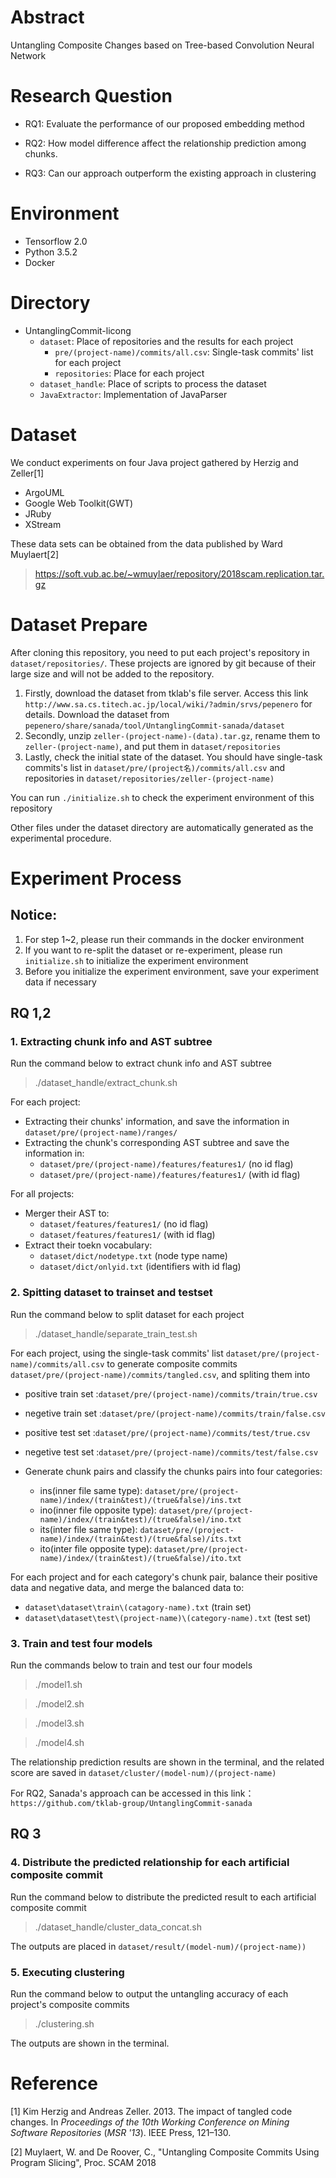 # Abstract
Untangling Composite Changes based on Tree-based Convolution Neural Network

# Research Question
* RQ1: Evaluate the performance of our proposed embedding method

* RQ2: How model difference affect the relationship prediction among chunks.

* RQ3: Can our approach outperform the existing approach in clustering


# Environment
* Tensorflow 2.0
* Python 3.5.2
* Docker

# Directory
* UntanglingCommit-licong
    * `dataset`: Place of repositories and the results for each project
        * `pre/(project-name)/commits/all.csv`: Single-task commits' list for each project
        * `repositories`: Place for each project
    * `dataset_handle`: Place of scripts to process the dataset
    * `JavaExtractor`: Implementation of JavaParser

# Dataset
We conduct experiments on four Java project gathered by Herzig and Zeller[1]
* ArgoUML
* Google Web Toolkit(GWT)
* JRuby
* XStream

These data sets can be obtained from the data published by Ward Muylaert[2]
> https://soft.vub.ac.be/~wmuylaer/repository/2018scam.replication.tar.gz

# Dataset Prepare
After cloning this repository, you need to put each project's repository in `dataset/repositories/`. These projects are ignored by git because of their large size and will not be added to the repository.

1. Firstly, download the dataset from tklab's file server. Access this link `http://www.sa.cs.titech.ac.jp/local/wiki/?admin/srvs/pepenero` for details. Download the dataset from `pepenero/share/sanada/tool/UntanglingCommit-sanada/dataset` 
2. Secondly, unzip `zeller-(project-name)-(data).tar.gz`, rename them to `zeller-(project-name)`, and put them in `dataset/repositories`
3. Lastly, check the initial state of the dataset. You should have single-task commits's list in `dataset/pre/(project名)/commits/all.csv` and repositories in `dataset/repositories/zeller-(project-name)`

You can run `./initialize.sh` to check the experiment environment of this repository

Other files under the dataset directory are automatically generated as the experimental procedure.


# Experiment Process
## Notice:
1. For step 1~2, please run their commands in the docker environment
2. If you want to re-split the dataset or re-experiment, please run `initialize.sh` to initialize the experiment environment
3. Before you initialize the experiment environment, save your experiment data if necessary


## RQ 1,2

### 1. Extracting chunk info and AST subtree
Run the command below to extract chunk info and AST subtree
>./dataset_handle/extract_chunk.sh

For each project:
* Extracting their chunks' information, and save the information in `dataset/pre/(project-name)/ranges/`
* Extracting the chunk's corresponding AST subtree and save the information in:
    * `dataset/pre/(project-name)/features/features1/` (no id flag)
    * `dataset/pre/(project-name)/features/features1/` (with id flag)

For all projects:
* Merger their AST to:
    * `dataset/features/features1/` (no id flag)
    * `dataset/features/features1/` (with id flag)
* Extract their toekn vocabulary:
    * `dataset/dict/nodetype.txt` (node type name)
    * `dataset/dict/onlyid.txt` (identifiers with id flag)

### 2. Spitting dataset to trainset and testset
Run the command below to split dataset for each project
>./dataset_handle/separate_train_test.sh

For each project, using the single-task commits' list `dataset/pre/(project-name)/commits/all.csv` to generate composite commits `dataset/pre/(project-name)/commits/tangled.csv`, and spliting them into 
* positive train set :`dataset/pre/(project-name)/commits/train/true.csv`
* negetive train set :`dataset/pre/(project-name)/commits/train/false.csv`
* positive test set :`dataset/pre/(project-name)/commits/test/true.csv`
* negetive test set :`dataset/pre/(project-name)/commits/test/false.csv`

* Generate chunk pairs and classify the chunks pairs into four categories:
    * ins(inner file same type): `dataset/pre/(project-name)/index/(train&test)/(true&false)/ins.txt`
    * ino(inner file opposite type): `dataset/pre/(project-name)/index/(train&test)/(true&false)/ino.txt`
    * its(inter file same type): `dataset/pre/(project-name)/index/(train&test)/(true&false)/its.txt`
    * ito(inter file opposite type): `dataset/pre/(project-name)/index/(train&test)/(true&false)/ito.txt`

For each project and for each category's chunk pair, balance their positive data and negative data, and merge the balanced data to:
* `dataset\dataset\train\(catagory-name).txt` (train set)
* `dataset\dataset\test\(project-name)\(category-name).txt` (test set)

### 3. Train and test four models
Run the commands below to train and test our four models
>./model1.sh

>./model2.sh

>./model3.sh

>./model4.sh

The relationship prediction results are shown in the terminal, and the related score are saved in `dataset/cluster/(model-num)/(project-name)`

For RQ2, Sanada's approach can be accessed in this link： `https://github.com/tklab-group/UntanglingCommit-sanada`

## RQ 3

### 4. Distribute the predicted relationship for each artificial composite commit
Run the command below to distribute the predicted result to each artificial composite commit
>./dataset_handle/cluster_data_concat.sh

The outputs are placed in `dataset/result/(model-num)/(project-name))`

### 5. Executing clustering
Run the command below to output the untangling accuracy of each project's composite commits
>./clustering.sh

The outputs are shown in the terminal.




# Reference
[1] Kim Herzig and Andreas Zeller. 2013. The impact of tangled code changes. In <i>Proceedings of the 10th Working Conference on Mining Software Repositories</i> (<i>MSR '13</i>). IEEE Press, 121–130.

[2] Muylaert, W. and De Roover, C., "Untangling Composite Commits Using Program Slicing", Proc. SCAM 2018